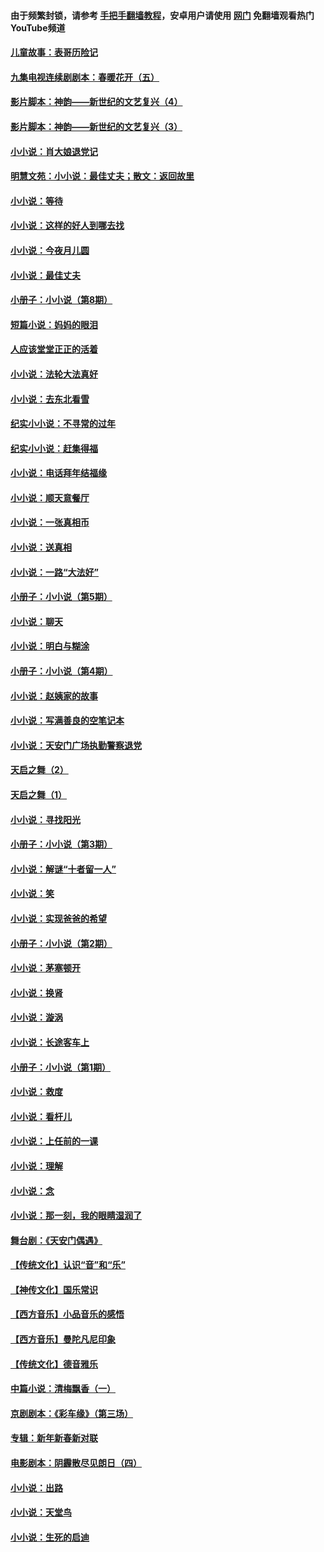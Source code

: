 #### 由于频繁封锁，请参考 [手把手翻墙教程](https://github.com/gfw-breaker/guides/wiki/)，安卓用户请使用 [网门](https://github.com/gfw-breaker/nogfw/blob/master/dl.md?t=07181600) 免翻墙观看热门YouTube频道 

#### [儿童故事：表哥历险记](../pages/328/383535.md?t=07181600) 

#### [九集电视连续剧剧本：春暖花开（五）](../pages/328/275919.md?t=07181600) 

#### [影片脚本：神韵——新世纪的文艺复兴（4）](../pages/328/266089.md?t=07181600) 

#### [影片脚本：神韵——新世纪的文艺复兴（3）](../pages/328/266087.md?t=07181600) 

#### [小小说：肖大娘退党记](../pages/328/239807.md?t=07181600) 

#### [明慧文苑：小小说：最佳丈夫；散文：返回故里](../pages/328/3439.md?t=07181600) 

#### [小小说：等待](../pages/328/223927.md?t=07181600) 

#### [小小说：这样的好人到哪去找](../pages/328/209396.md?t=07181600) 

#### [小小说：今夜月儿圆](../pages/328/193588.md?t=07181600) 

#### [小小说：最佳丈夫](../pages/328/190938.md?t=07181600) 

#### [小册子：小小说（第8期）](../pages/328/188202.md?t=07181600) 

#### [短篇小说：妈妈的眼泪](../pages/328/187712.md?t=07181600) 

#### [人应该堂堂正正的活着](../pages/328/182430.md?t=07181600) 

#### [小小说：法轮大法真好](../pages/328/174669.md?t=07181600) 

#### [小小说：去东北看雪](../pages/328/173882.md?t=07181600) 

#### [纪实小小说：不寻常的过年](../pages/328/173187.md?t=07181600) 

#### [纪实小小说：赶集得福](../pages/328/172652.md?t=07181600) 

#### [小小说：电话拜年结福缘](../pages/328/172533.md?t=07181600) 

#### [小小说：顺天意餐厅](../pages/328/170182.md?t=07181600) 

#### [小小说：一张真相币](../pages/328/169410.md?t=07181600) 

#### [小小说：送真相](../pages/328/166713.md?t=07181600) 

#### [小小说：一路“大法好”](../pages/328/162016.md?t=07181600) 

#### [小册子：小小说（第5期）](../pages/328/161131.md?t=07181600) 

#### [小小说：聊天](../pages/328/159640.md?t=07181600) 

#### [小小说：明白与糊涂](../pages/328/158101.md?t=07181600) 

#### [小册子：小小说（第4期）](../pages/328/158006.md?t=07181600) 

#### [小小说：赵姨家的故事](../pages/328/157843.md?t=07181600) 

#### [小小说：写满善良的空笔记本](../pages/328/157382.md?t=07181600) 

#### [小小说：天安门广场执勤警察退党](../pages/328/156982.md?t=07181600) 

#### [天启之舞（2）](../pages/328/153440.md?t=07181600) 

#### [天启之舞（1）](../pages/328/153439.md?t=07181600) 

#### [小小说：寻找阳光](../pages/328/153065.md?t=07181600) 

#### [小册子：小小说（第3期）](../pages/328/151715.md?t=07181600) 

#### [小小说：解谜“十者留一人”](../pages/328/148967.md?t=07181600) 

#### [小小说：笑](../pages/328/148905.md?t=07181600) 

#### [小小说：实现爸爸的希望](../pages/328/148096.md?t=07181600) 

#### [小册子：小小说（第2期）](../pages/328/147214.md?t=07181600) 

#### [小小说：茅塞顿开](../pages/328/147030.md?t=07181600) 

#### [小小说：换肾](../pages/328/146770.md?t=07181600) 

#### [小小说：漩涡](../pages/328/146683.md?t=07181600) 

#### [小小说：长途客车上](../pages/328/145076.md?t=07181600) 

#### [小册子：小小说（第1期）](../pages/328/143963.md?t=07181600) 

#### [小小说：救度](../pages/328/143927.md?t=07181600) 

#### [小小说：看杆儿](../pages/328/142137.md?t=07181600) 

#### [小小说：上任前的一课](../pages/328/140808.md?t=07181600) 

#### [小小说：理解](../pages/328/140476.md?t=07181600) 

#### [小小说：念](../pages/328/139513.md?t=07181600) 

#### [小小说：那一刻，我的眼睛湿润了](../pages/328/138476.md?t=07181600) 

#### [舞台剧：《天安门偶遇》](../pages/328/117155.md?t=07181600) 

#### [【传统文化】认识“音”和“乐”](../pages/328/108667.md?t=07181600) 

#### [【神传文化】国乐常识](../pages/328/104225.md?t=07181600) 

#### [【西方音乐】小品音乐的感悟](../pages/328/102924.md?t=07181600) 

#### [【西方音乐】曼陀凡尼印象](../pages/328/102922.md?t=07181600) 

#### [【传统文化】德音雅乐](../pages/328/102923.md?t=07181600) 

#### [中篇小说：清梅飘香（一）](../pages/328/101058.md?t=07181600) 

#### [京剧剧本：《彩车缘》（第三场）](../pages/328/96434.md?t=07181600) 

#### [专辑：新年新春新对联](../pages/328/94991.md?t=07181600) 

#### [电影剧本：阴霾散尽见朗日（四）](../pages/328/87081.md?t=07181600) 

#### [小小说：出路](../pages/328/84848.md?t=07181600) 

#### [小小说：天堂鸟](../pages/328/83084.md?t=07181600) 

#### [小小说：生死的启迪](../pages/328/70977.md?t=07181600) 

